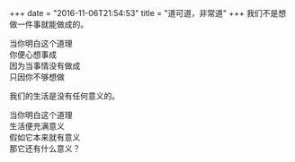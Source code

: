 +++
date = "2016-11-06T21:54:53"
title = "道可道，非常道"
+++
我们不是想做一件事就能做成的。  
  
当你明白这个道理  
你便心想事成  
因为当事情没有做成  
只因你不够想做  
  
我们的生活是没有任何意义的。  
  
当你明白这个道理  
生活便充满意义  
假如它本来就有意义  
那它还有什么意义？  
